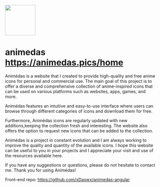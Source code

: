 
<img src="https://user-images.githubusercontent.com/69166890/230820887-3b2e84c8-dcfd-4d37-a897-8ffd718766aa.png" height="100px">

# animedas https://animedas.pics/home

Animédas is a website that I created to provide high-quality and free anime icons for personal and commercial use. 
The main goal of this project is to offer a diverse and comprehensive collection of anime-inspired icons that can be used on various platforms such as websites, apps, games, and more.

Animédas features an intuitive and easy-to-use interface where users can browse through different categories of icons and download them for free.

Furthermore, Animédas icons are regularly updated with new additions,keeping the collection fresh and interesting. 
The website also offers the option to request new icons that can be added to the collection.

Animédas is a project in constant evolution and I am always working to improve the quality and quantity of the available icons. 
I hope this website can be useful to you in your projects and I appreciate your visit and use of the resources available here.

If you have any suggestions or questions, please do not hesitate to contact me. Thank you for using Animédas!

Front-end repo: https://github.com/xDaswx/animedas-angular
